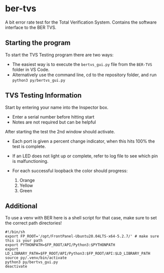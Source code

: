 # ber-tvs

A bit error rate test for the Total Verification System. Contains the software interface to the BER TVS.

## Starting the program

To start the TVS Testing program there are two ways:

- The easiest way is to execute the `bertvs_gui.py` file from the `BER-TVS` folder in VS Code.
- Alternatively use the command line, cd to the repository folder, and run `python3 py/bertvs_gui.py`

## TVS Testing Information

Start by entering your name into the Inspector box.
- Enter a serial number before hitting start
- Notes are not required but can be helpful

After starting the test the 2nd window should activate.
- Each port is given a percent change indicator, when this hits 100% the test is complete.
- If an LED does not light up or complete, refer to log file to see which pin is malfunctioning.
- For each successful loopback the color should progress:

  1. Orange
  2. Yellow
  3. Green

## Additional 

To use a venv with BER here is a shell script for that case, make sure to set the correct path directories!
```
#!/bin/sh
export FP_ROOT='/opt/FrontPanel-Ubuntu20.04LTS-x64-5.2.7/' # make sure this is your path
export PYTHONPATH=$FP_ROOT/API/Python3:$PYTHONPATH
export LD_LIBRARY_PATH=$FP_ROOT/API/Python3:$FP_ROOT/API:$LD_LIBRARY_PATH
source py/.venv/bin/activate
python3 py/bertvs_gui.py
deactivate
```
